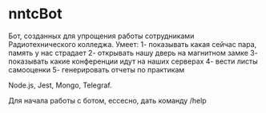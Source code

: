 # nntcBot
Бот, созданных для упрощения работы сотрудниками Радиотехнического колледжа.
Умеет:
1- показывать какая сейчас пара, память у нас страдает
2- открывать нашу дверь на магнитном замке
3- показывать какие конференции идут на наших серверах
4- вести листы самооценки
5- генерировать отчеты по практикам

Node.js, Jest, Mongo, Telegraf.

Для начала работы с ботом, ессесно, дать команду /help
